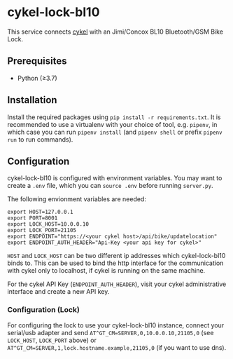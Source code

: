 cykel-lock-bl10
===============

This service connects [cykel](https://github.com/stadtulm/cykel) with an Jimi/Concox BL10 Bluetooth/GSM Bike Lock.

## Prerequisites

* Python (≥3.7)

## Installation

Install the required packages using `pip install -r requirements.txt`. It is recommended to use a virtualenv with your choice of tool, e.g. `pipenv`, in which case you can run `pipenv install` (and `pipenv shell` or prefix `pipenv run` to run commands).

## Configuration

cykel-lock-bl10 is configured with environment variables. You may want to create a `.env` file, which you can `source .env` before running `server.py`.

The following envionment variables are needed:
```
export HOST=127.0.0.1
export PORT=8001
export LOCK_HOST=10.0.0.10
export LOCK_PORT=21105
export ENDPOINT="https://<your cykel host>/api/bike/updatelocation"
export ENDPOINT_AUTH_HEADER="Api-Key <your api key for cykel>"
```

`HOST` and `LOCK_HOST` can be two different ip addresses which cykel-lock-bl10 binds to. This can be used to bind the http interface for the communication with cykel only to localhost, if cykel is running on the same machine. 

For the cykel API Key (`ENDPOINT_AUTH_HEADER`), visit your cykel administrative interface and create a new API key.

### Configuration (Lock)
For configuring the lock to use your cykel-lock-bl10 instance, connect your serial/usb adapter and send `AT^GT_CM=SERVER,0,10.0.0.10,21105,0` (see `LOCK_HOST`, `LOCK_PORT` above) or `AT^GT_CM=SERVER,1,lock.hostname.example,21105,0` (if you want to use dns).

